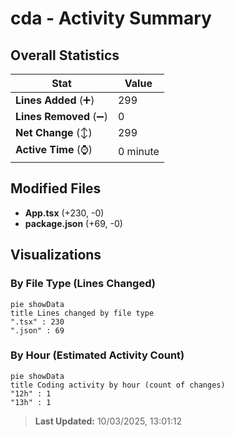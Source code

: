 # cda - Activity Summary 

## Overall Statistics

| Stat                   | Value                                                             |
| ---------------------- | ----------------------------------------------------------------- |
| **Lines Added** (➕)   | 299                                          |
| **Lines Removed** (➖) | 0                                        |
| **Net Change** (↕)    | 299                |
| **Active Time** (⌚)   | 0 minute |


## Modified Files
- **App.tsx** (+230, -0)
- **package.json** (+69, -0)

## Visualizations

### By File Type (Lines Changed)

```mermaid
pie showData
title Lines changed by file type
".tsx" : 230
".json" : 69
```

### By Hour (Estimated Activity Count)

```mermaid
pie showData
title Coding activity by hour (count of changes)
"12h" : 1
"13h" : 1
```


> **Last Updated:** 10/03/2025, 13:01:12